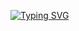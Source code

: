 [![Typing SVG](https://readme-typing-svg.herokuapp.com?color=%230F11FF&size=24&lines=Welcome+to+my+GitHub)](https://git.io/typing-svg)
